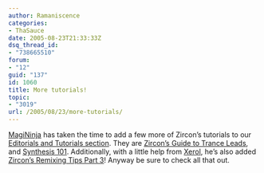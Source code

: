 ```yaml
---
author: Ramaniscence
categories:
- ThaSauce
date: 2005-08-23T21:33:33Z
dsq_thread_id:
- "738665510"
forum:
- "12"
guid: "137"
id: 1060
title: More tutorials!
topic:
- "3019"
url: /2005/08/23/more-tutorials/
---
```


<a href="modules.php?name=Your_Account&#038;op=userinfo&#038;username=MagiNinja" target="_self">MagiNinja</a> has taken the time to add a few more of Zircon&#8217;s tutorials to our <a href="modules.php?name=Content&#038;pa=list_pages_categories&#038;cid=3" target="_self">Editorials and Tutorials section</a>. They are <a href="modules.php?name=Content&#038;pa=showpage&#038;pid=8" target="_self">Zircon&#8217;s Guide to Trance Leads</a>, and <a href="modules.php?name=Content&#038;pa=showpage&#038;pid=9" target="_self">Synthesis 101</a>. Additionally, with a little help from <a href="modules.php?name=Your_Account&#038;op=userinfo&#038;username=MagiNinja" target="_self">Xerol</a>, he&#8217;s also added <a href="modules.php?name=Content&#038;pa=showpage&#038;pid=7" target="_self">Zircon&#8217;s Remixing Tips Part 3</a>! Anyway be sure to check all that out.